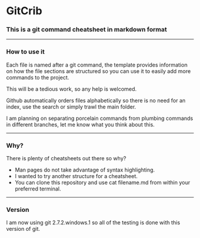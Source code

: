 # GitCrib

### This is a git command cheatsheet in markdown format

---
### How to use it
Each file is named after a git command, the template provides information on how the file sections are structured so you can use it to easily add more commands to the project. 

This will be a tedious work, so any help is welcomed.

Github automatically orders files alphabetically so there is no need for an index, use the search or simply trawl the main folder.

I am planning on separating porcelain commands from plumbing commands in different branches, let me know what you think about this.

---
### Why?
There is plenty of cheatsheets out there so why?

* Man pages do not take advantage of syntax highlighting.
* I wanted to try another structure for a cheatsheet.
* You can clone this repository and use cat filename.md from within your preferred terminal.

---
### Version

I am now using git 2.7.2.windows.1 so all of the testing is done with this version of git.